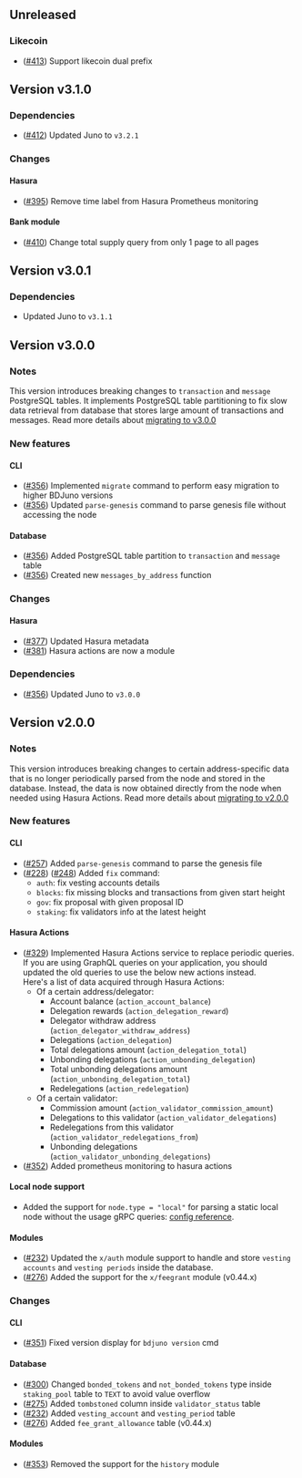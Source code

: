 ## Unreleased
### Likecoin
- ([\#413](https://github.com/forbole/bdjuno/pull/413)) Support likecoin dual prefix

## Version v3.1.0
### Dependencies
- ([\#412](https://github.com/forbole/bdjuno/pull/412)) Updated Juno to `v3.2.1`

### Changes 
#### Hasura
- ([\#395](https://github.com/forbole/bdjuno/pull/395)) Remove time label from Hasura Prometheus monitoring

#### Bank module
- ([\#410](https://github.com/forbole/bdjuno/pull/410)) Change total supply query from only 1 page to all pages

## Version v3.0.1
### Dependencies
- Updated Juno to `v3.1.1`

## Version v3.0.0
### Notes
This version introduces breaking changes to `transaction` and `message` PostgreSQL tables. It implements PostgreSQL table partitioning to fix slow data retrieval from database that stores large amount of transactions and messages. Read more details about [migrating to v3.0.0](https://docs.bigdipper.live/cosmos-based/parser/migrations/v2.0.0)

### New features 
#### CLI
- ([\#356](https://github.com/forbole/bdjuno/pull/356)) Implemented `migrate` command to perform easy migration to higher BDJuno versions
- ([\#356](https://github.com/forbole/bdjuno/pull/356)) Updated `parse-genesis` command to parse genesis file without accessing the node

#### Database
- ([\#356](https://github.com/forbole/bdjuno/pull/356)) Added PostgreSQL table partition to `transaction` and `message` table
- ([\#356](https://github.com/forbole/bdjuno/pull/356)) Created new `messages_by_address` function

### Changes 
#### Hasura
- ([\#377](https://github.com/forbole/bdjuno/pull/377)) Updated Hasura metadata
- ([\#381](https://github.com/forbole/bdjuno/pull/381)) Hasura actions are now a module 

### Dependencies
- ([\#356](https://github.com/forbole/bdjuno/pull/356)) Updated Juno to `v3.0.0`

## Version v2.0.0
### Notes
This version introduces breaking changes to certain address-specific data that is no longer periodically parsed from the node and stored in the database. Instead, the data is now obtained directly from the node when needed using Hasura Actions. Read more details about [migrating to v2.0.0](https://docs.bigdipper.live/cosmos-based/parser/migrations/v2.0.0)

### New features
#### CLI
- ([\#257](https://github.com/forbole/bdjuno/pull/257)) Added `parse-genesis` command to parse the genesis file
- ([\#228](https://github.com/forbole/bdjuno/pull/228)) ([\#248](https://github.com/forbole/bdjuno/pull/248)) Added `fix` command:
  - `auth`: fix vesting accounts details
  - `blocks`: fix missing blocks and transactions from given start height
  - `gov`: fix proposal with given proposal ID  
  - `staking`: fix validators info at the latest height  

#### Hasura Actions
- ([\#329](https://github.com/forbole/bdjuno/pull/329)) Implemented Hasura Actions service to replace periodic queries. If you are using GraphQL queries on your application, you should updated the old queries to use the below new actions instead.  
  Here's a list of data acquired through Hasura Actions:
    - Of a certain address/delegator:
      - Account balance (`action_account_balance`)
      - Delegation rewards (`action_delegation_reward`)
      - Delegator withdraw address (`action_delegator_withdraw_address`)
      - Delegations (`action_delegation`)
      - Total delegations amount (`action_delegation_total`)
      - Unbonding delegations (`action_unbonding_delegation`)
      - Total unbonding delegations amount (`action_unbonding_delegation_total`)
      - Redelegations (`action_redelegation`)
    - Of a certain validator:
      - Commission amount (`action_validator_commission_amount`)
      - Delegations to this validator (`action_validator_delegations`)
      - Redelegations from this validator (`action_validator_redelegations_from`)
      - Unbonding delegations (`action_validator_unbonding_delegations`)
- ([\#352](https://github.com/forbole/bdjuno/pull/352)) Added prometheus monitoring to hasura actions

#### Local node support
- Added the support for `node.type = "local"` for parsing a static local node without the usage gRPC queries: [config reference](https://docs.bigdipper.live/cosmos-based/parser/config/config#node).

#### Modules
- ([\#232](https://github.com/forbole/bdjuno/pull/232)) Updated the `x/auth` module support to handle and store `vesting accounts` and `vesting periods` inside the database. 
- ([\#276](https://github.com/forbole/bdjuno/pull/276)) Added the support for the `x/feegrant` module (v0.44.x)

### Changes 

#### CLI
- ([\#351](https://github.com/forbole/bdjuno/pull/351)) Fixed version display for `bdjuno version` cmd 

#### Database
- ([\#300](https://github.com/forbole/bdjuno/pull/300)) Changed `bonded_tokens` and `not_bonded_tokens` type inside `staking_pool` table  to `TEXT` to avoid value overflow
- ([\#275](https://github.com/forbole/bdjuno/pull/275)) Added `tombstoned` column inside `validator_status` table
- ([\#232](https://github.com/forbole/bdjuno/pull/232)) Added `vesting_account` and `vesting_period` table
- ([\#276](https://github.com/forbole/bdjuno/pull/276)) Added `fee_grant_allowance` table (v0.44.x)

#### Modules
- ([\#353](https://github.com/forbole/bdjuno/pull/353)) Removed the support for the `history` module